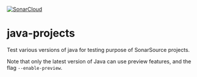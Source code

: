 [![SonarCloud](https://sonarcloud.io/images/project_badges/sonarcloud-white.svg)](https://sonarcloud.io/summary/new_code?id=Wohopsorg_jdk-versions-playground)

# java-projects
Test various versions of java for testing purpose of SonarSource projects.


Note that only the latest version of Java can use preview features, and the flag `--enable-preview`.
